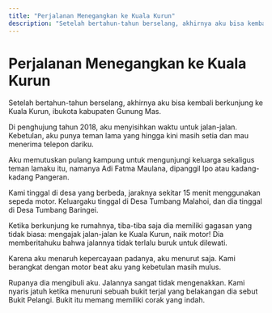 ```yaml
---
title: "Perjalanan Menegangkan ke Kuala Kurun"
description: "Setelah bertahun-tahun berselang, akhirnya aku bisa kembali berkunjung ke Kuala Kurun, ibukota kabupaten Gunung Mas."
---
```

# Perjalanan Menegangkan ke Kuala Kurun

Setelah bertahun-tahun berselang, akhirnya aku bisa kembali berkunjung ke Kuala Kurun, ibukota kabupaten Gunung Mas.

Di penghujung tahun 2018, aku menyisihkan waktu untuk jalan-jalan. Kebetulan, aku punya teman lama yang hingga kini masih setia dan mau menerima telepon dariku. 

Aku memutuskan pulang kampung untuk mengunjungi keluarga sekaligus teman lamaku itu, namanya Adi Fatma Maulana, dipanggil Ipo atau kadang-kadang Pangeran.

Kami tinggal di desa yang berbeda, jaraknya sekitar 15 menit menggunakan sepeda motor. Keluargaku tinggal di Desa Tumbang Malahoi, dan dia tinggal di Desa Tumbang Baringei.

Ketika berkunjung ke rumahnya, tiba-tiba saja dia memiliki gagasan yang tidak biasa: mengajak jalan-jalan ke Kuala Kurun, naik motor! Dia memberitahuku bahwa jalannya tidak terlalu buruk untuk dilewati.

Karena aku menaruh kepercayaan padanya, aku menurut saja. Kami berangkat dengan motor beat aku yang kebetulan masih mulus.

Rupanya dia mengibuli aku. Jalannya sangat tidak mengenakkan. Kami nyaris jatuh ketika menuruni sebuah bukit terjal yang belakangan dia sebut Bukit Pelangi. Bukit itu memang memiliki corak yang indah. 
